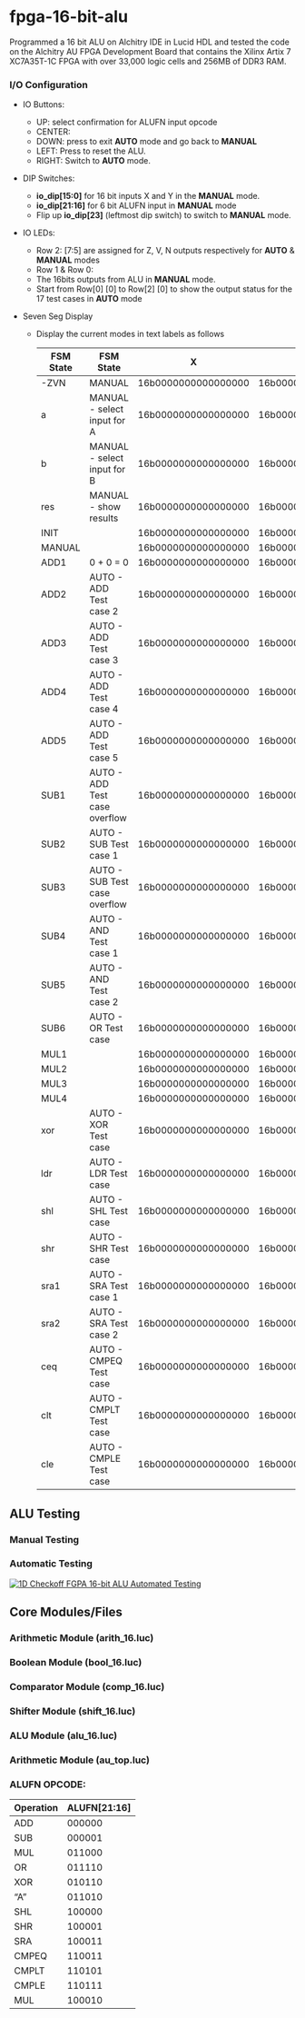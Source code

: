 # fpga-16-bit-alu

Programmed a 16 bit ALU on Alchitry IDE in Lucid HDL and tested the code on the Alchitry AU FPGA Development Board that contains the Xilinx Artix 7 XC7A35T-1C FPGA with over 33,000 logic cells and 256MB of DDR3 RAM. 

### I/O Configuration

* IO Buttons:

  * UP: select confirmation for ALUFN input opcode
  * CENTER: 
  * DOWN: press to exit **AUTO** mode and go back to **MANUAL**
  * LEFT: Press to reset the ALU.
  * RIGHT: Switch to **AUTO** mode.

* DIP Switches:
  
  * **io_dip[15:0]** for 16 bit inputs X and Y in the **MANUAL** mode.
  * **io_dip[21:16]** for 6 bit ALUFN input in **MANUAL** mode
  * Flip up **io_dip[23]** (leftmost dip switch) to switch to **MANUAL** mode. 

* IO LEDs:

  * Row 2: [7:5] are assigned for Z, V, N outputs respectively for **AUTO** & **MANUAL** modes
  * Row 1 & Row 0:
  *  The 16bits outputs from ALU in **MANUAL** mode.
  *  Start from Row[0] [0] to Row[2] [0] to show the output status for the 17 test cases in **AUTO** mode

* Seven Seg Display

  * Display the current modes in text labels as follows

    | FSM State | FSM State                     | X                   | Y                   | Output              |
    | -------   | ----------------------------- | ------------------- | ------------------- | ------------------- |
    |-ZVN       | MANUAL                        | 16b0000000000000000 | 16b0000000000000000 | 16b0000000000000000 |
    | a         | MANUAL - select input for A   | 16b0000000000000000 | 16b0000000000000000 | 16b0000000000000000 |
    | b         | MANUAL - select input for B   | 16b0000000000000000 | 16b0000000000000000 | 16b0000000000000000 |
    | res       | MANUAL - show results         | 16b0000000000000000 | 16b0000000000000000 | 16b0000000000000000 |
    | INIT      |                               | 16b0000000000000000 | 16b0000000000000000 | 16b0000000000000000 |
    | MANUAL    |                               | 16b0000000000000000 | 16b0000000000000000 | 16b0000000000000000 |
    | ADD1      | 0 + 0 = 0                     | 16b0000000000000000 | 16b0000000000000000 | 16b0000000000000000 |
    | ADD2      | AUTO - ADD Test case 2        | 16b0000000000000000 | 16b0000000000000000 | 16b0000000000000000 |
    | ADD3      | AUTO - ADD Test case 3        | 16b0000000000000000 | 16b0000000000000000 | 16b0000000000000000 |
    | ADD4      | AUTO - ADD Test case 4        | 16b0000000000000000 | 16b0000000000000000 | 16b0000000000000000 |
    | ADD5      | AUTO - ADD Test case 5        | 16b0000000000000000 | 16b0000000000000000 | 16b0000000000000000 |
    | SUB1      | AUTO - ADD Test case overflow | 16b0000000000000000 | 16b0000000000000000 | 16b0000000000000000 |
    | SUB2      | AUTO - SUB Test case 1        | 16b0000000000000000 | 16b0000000000000000 | 16b0000000000000000 |
    | SUB3      | AUTO - SUB Test case overflow | 16b0000000000000000 | 16b0000000000000000 | 16b0000000000000000 |
    | SUB4      | AUTO - AND Test case 1        | 16b0000000000000000 | 16b0000000000000000 | 16b0000000000000000 |
    | SUB5      | AUTO - AND Test case 2        | 16b0000000000000000 | 16b0000000000000000 | 16b0000000000000000 |
    | SUB6      | AUTO - OR Test case           | 16b0000000000000000 | 16b0000000000000000 | 16b0000000000000000 |
    | MUL1      |                               | 16b0000000000000000 | 16b0000000000000000 | 16b0000000000000000 |
    | MUL2      |                               | 16b0000000000000000 | 16b0000000000000000 | 16b0000000000000000 |
    | MUL3      |                               | 16b0000000000000000 | 16b0000000000000000 | 16b0000000000000000 |
    | MUL4      |                               | 16b0000000000000000 | 16b0000000000000000 | 16b0000000000000000 |
    | xor       | AUTO - XOR Test case          | 16b0000000000000000 | 16b0000000000000000 | 16b0000000000000000 |
    | ldr       | AUTO - LDR Test case          | 16b0000000000000000 | 16b0000000000000000 | 16b0000000000000000 |
    | shl       | AUTO - SHL Test case          | 16b0000000000000000 | 16b0000000000000000 | 16b0000000000000000 |
    | shr       | AUTO - SHR Test case          | 16b0000000000000000 | 16b0000000000000000 | 16b0000000000000000 |
    | sra1      | AUTO - SRA Test case 1        | 16b0000000000000000 | 16b0000000000000000 | 16b0000000000000000 |
    | sra2      | AUTO - SRA Test case 2        | 16b0000000000000000 | 16b0000000000000000 | 16b0000000000000000 |
    | ceq       | AUTO - CMPEQ Test case        | 16b0000000000000000 | 16b0000000000000000 | 16b0000000000000000 |
    | clt       | AUTO - CMPLT Test case        | 16b0000000000000000 | 16b0000000000000000 | 16b0000000000000000 |
    | cle       | AUTO - CMPLE Test case        | 16b0000000000000000 | 16b0000000000000000 | 16b0000000000000000 |

## ALU Testing
### Manual Testing

### Automatic Testing

[![1D Checkoff FGPA 16-bit ALU Automated Testing](https://img.youtube.com/vi/OhLd1niKx9Q/0.jpg)](https://www.youtube.com/watch?v=OhLd1niKx9Q)

## Core Modules/Files

### Arithmetic Module (arith_16.luc)

### Boolean Module (bool_16.luc)

### Comparator Module (comp_16.luc)

### Shifter Module (shift_16.luc)

### ALU Module (alu_16.luc)

### Arithmetic Module (au_top.luc)

### ALUFN OPCODE:
 
|Operation|ALUFN[21:16]|
|---------|------------|      
| ADD     | 000000     |
| SUB     | 000001     |
| MUL     | 011000     |
| OR      | 011110     |
| XOR     | 010110     |
| “A”     | 011010     |
| SHL     | 100000     |
| SHR     | 100001     |
| SRA     | 100011     |
| CMPEQ   | 110011     |
| CMPLT   | 110101     |
| CMPLE   | 110111     |
| MUL     | 100010     |
